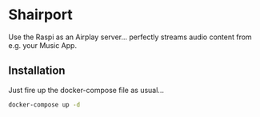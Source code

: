 # Shairport

Use the Raspi as an Airplay server... perfectly streams audio content from e.g.
your Music App.

## Installation

Just fire up the docker-compose file as usual...

````bash
docker-compose up -d
````
